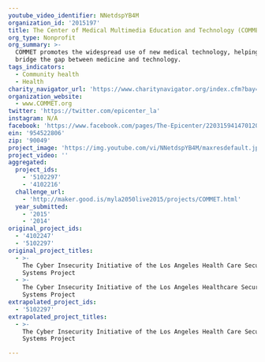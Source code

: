 ```yaml
---
youtube_video_identifier: NNetdspYB4M
organization_id: '2015197'
title: The Center of Medical Multimedia Education and Technology (COMMET)
org_type: Nonprofit
org_summary: >-
  COMMET promotes the widespread use of new medical technology, helping to
  bridge the gap between medicine and technology.
tags_indicators:
  - Community health
  - Health
charity_navigator_url: 'https://www.charitynavigator.org/index.cfm?bay=search.profile&ein=954522806'
organization_website:
  - www.COMMET.org
twitter: 'https://twitter.com/epicenter_la'
instagram: N/A
facebook: 'https://www.facebook.com/pages/The-Epicenter/220315941470120'
ein: '954522806'
zip: '90049'
project_image: 'https://img.youtube.com/vi/NNetdspYB4M/maxresdefault.jpg'
project_video: ''
aggregated:
  project_ids:
    - '5102297'
    - '4102216'
  challenge_url:
    - 'http://maker.good.is/myla2050live2015/projects/COMMET.html'
  year_submitted:
    - '2015'
    - '2014'
original_project_ids:
  - '4102247'
  - '5102297'
original_project_titles:
  - >-
    The Cyber Insecurity Initiative of the Los Angeles Health Care Security
    Systems Project
  - >-
    The Cyber Insecurity Initiative of the Los Angeles Healthcare Security
    Systems Project
extrapolated_project_ids:
  - '5102297'
extrapolated_project_titles:
  - >-
    The Cyber Insecurity Initiative of the Los Angeles Health Care Security
    Systems Project

---
```

